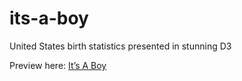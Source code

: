 its-a-boy
=========

United States birth statistics presented in stunning D3

Preview here:
[It’s A Boy](http://nkabrown.github.io)
